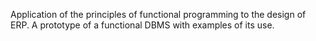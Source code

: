 Application of the principles of functional programming to the design of ERP. 
A prototype of a functional DBMS with examples of its use.
